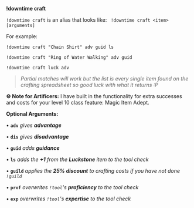   **__!downtime craft__**
  
`!downtime craft` is an alias that looks like:
`
!downtime craft <item> [arguments]` 

For example:

`!downtime craft "Chain Shirt" adv guid ls`

`!downtime craft "Ring of Water Walking" adv guid`

`!downtime craft luck adv`

> *Partial matches will work but the list is every single item found on the crafting spreadsheet so good luck with what it returns :P*

__:gear: Note for Artificers:__ I have built in the functionality for extra successes and costs for your level 10 class feature: Magic Item Adept.

__Optional Arguments:__

• **`adv`**   *gives **advantage***

• **`dis`**   *gives **disadvantage***

• **`guid`**    *adds **guidance***

• **`ls`**    *adds the **+1** from the **Luckstone** item to the tool check*

• **`guild`**   *applies the **25% discount** to crafting costs if you have not done `!guild`*

• **`prof`**    *overwrites `!tool`'s **proficiency** to the tool check*

• **`exp`**   *overwrites `!tool`'s **expertise** to the tool check*
